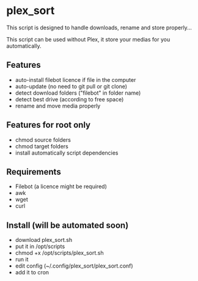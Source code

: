 # plex_sort

This script is designed to handle downloads, rename and store properly...

This script can be used without Plex, it store your medias for you automatically.

## Features
- auto-install filebot licence if file in the computer
- auto-update (no need to git pull or git clone)
- detect download folders ("filebot" in folder name)
- detect best drive (according to free space)
- rename and move media properly

## Features for root only
- chmod source folders
- chmod target folders
- install automatically script dependencies

## Requirements
- Filebot (a licence might be required)
- awk
- wget
- curl

## Install (will be automated soon)
- download plex_sort.sh
- put it in /opt/scripts
- chmod +x /opt/scripts/plex_sort.sh
- run it
- edit config (~/.config/plex_sort/plex_sort.conf)
- add it to cron
